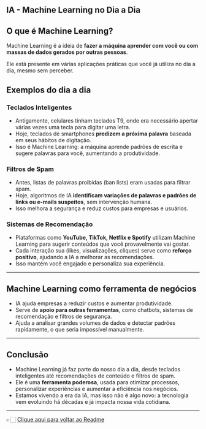 ## IA - Machine Learning no Dia a Dia

## O que é Machine Learning?

Machine Learning é a ideia de **fazer a máquina aprender com você ou com massas de dados gerados por outras pessoas**. 

Ele está presente em várias aplicações práticas que você já utiliza no dia a dia, mesmo sem perceber.

## Exemplos do dia a dia

### Teclados Inteligentes
- Antigamente, celulares tinham teclados T9, onde era necessário apertar várias vezes uma tecla para digitar uma letra.
- Hoje, teclados de smartphones **predizem a próxima palavra** baseada em seus hábitos de digitação.  
- Isso é Machine Learning: a máquina aprende padrões de escrita e sugere palavras para você, aumentando a produtividade.

### Filtros de Spam
- Antes, listas de palavras proibidas (ban lists) eram usadas para filtrar spam.
- Hoje, algoritmos de IA **identificam variações de palavras e padrões de links ou e-mails suspeitos**, sem intervenção humana.
- Isso melhora a segurança e reduz custos para empresas e usuários.

### Sistemas de Recomendação
- Plataformas como **YouTube, TikTok, Netflix e Spotify** utilizam Machine Learning para sugerir conteúdos que você provavelmente vai gostar.
- Cada interação sua (likes, visualizações, cliques) serve como **reforço positivo**, ajudando a IA a melhorar as recomendações.
- Isso mantém você engajado e personaliza sua experiência.

---

## Machine Learning como ferramenta de negócios
- IA ajuda empresas a reduzir custos e aumentar produtividade.
- Serve de **apoio para outras ferramentas**, como chatbots, sistemas de recomendação e filtros de segurança.
- Ajuda a analisar grandes volumes de dados e detectar padrões rapidamente, o que seria impossível manualmente.

---

## Conclusão
- Machine Learning já faz parte do nosso dia a dia, desde teclados inteligentes até recomendações de conteúdo e filtros de spam.
- Ele é uma **ferramenta poderosa**, usada para otimizar processos, personalizar experiências e aumentar a eficiência nos negócios.
- Estamos vivendo a era da IA, mas isso não é algo novo: a tecnologia vem evoluindo há décadas e já impacta nossa vida cotidiana.

---

👉🏻 [Clique aqui para voltar ao Readme](https://github.com/DrikaDev/Estudando-AWS-Fundamentos-de-IA-Generativa-com-Bedrock/blob/main/README.md)
